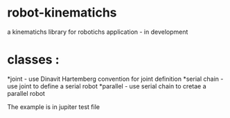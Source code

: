 # robot-kinematichs
a kinematichs library for robotichs application - in development

# classes :

  *joint - use Dinavit Hartemberg convention for joint definition
  *serial chain - use joint to define a serial robot
  *parallel - use serial chain to cretae a parallel robot 

The example is in jupiter test file



